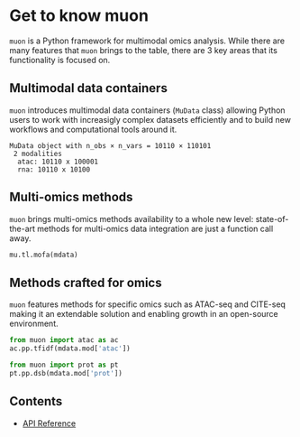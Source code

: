 # Get to know muon

`muon` is a Python framework for multimodal omics analysis. While there are many features that `muon` brings to the table, there are 3 key areas that its functionality is focused on.

## Multimodal data containers

`muon` introduces multimodal data containers (`MuData` class) allowing Python users to work with increasigly complex datasets efficiently and to build new workflows and computational tools around it.

```
MuData object with n_obs × n_vars = 10110 × 110101
 2 modalities
  atac: 10110 x 100001
  rna: 10110 x 10100
```

## Multi-omics methods

`muon` brings multi-omics methods availability to a whole new level: state-of-the-art methods for multi-omics data integration are just a function call away.

```py
mu.tl.mofa(mdata)
```

## Methods crafted for omics

`muon` features methods for specific omics such as ATAC-seq and CITE-seq making it an extendable solution and enabling growth in an open-source environment.

```py
from muon import atac as ac
ac.pp.tfidf(mdata.mod['atac'])

from muon import prot as pt
pt.pp.dsb(mdata.mod['prot'])
```

Contents
--------
* [API Reference](api/index.md)
